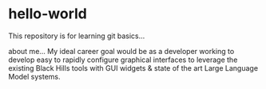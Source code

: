 # hello-world
This repository is for learning git basics...

about me...
My ideal career goal would be as a developer working to develop easy to rapidly configure graphical interfaces to leverage the existing Black Hills tools with GUI widgets & state of the art Large Language Model systems.
